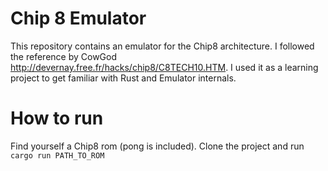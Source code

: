  # Chip 8 Emulator
 This repository contains an emulator for the Chip8 architecture. I followed the reference by CowGod http://devernay.free.fr/hacks/chip8/C8TECH10.HTM.
 I used it as a learning project to get familiar with Rust and Emulator internals.

# How to run
Find yourself a Chip8 rom (pong is included). 
Clone the project and run `cargo run PATH_TO_ROM`